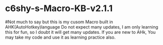 # c6shy-s-Macro-KB-v2.1.1
#Not much to say but this is my cusom Macro built in AHK(AutoHotkey)language
Do not expect many updates, I am only learning this for fun, so I doubt it will get many updates.
If you are new to AHk, You may take my code and use it as learning practice also.

